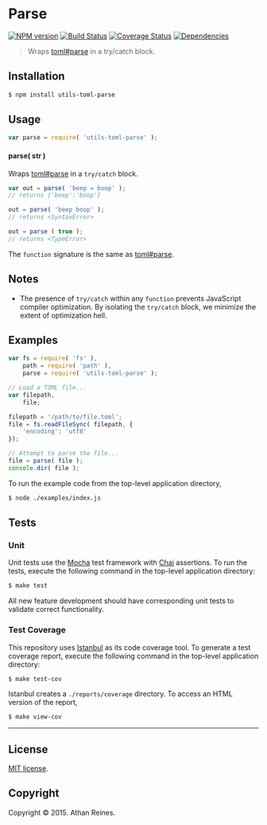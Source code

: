 Parse
===
[![NPM version][npm-image]][npm-url] [![Build Status][travis-image]][travis-url] [![Coverage Status][codecov-image]][codecov-url] [![Dependencies][dependencies-image]][dependencies-url]

> Wraps [toml#parse](https://github.com/BinaryMuse/toml-node) in a try/catch block.


## Installation

``` bash
$ npm install utils-toml-parse
```


## Usage

``` javascript
var parse = require( 'utils-toml-parse' );
```

#### parse( str )

Wraps [toml#parse](https://github.com/BinaryMuse/toml-node) in a `try/catch` block.

``` javascript
var out = parse( 'beep = boop' );
// returns {'beep':'boop'}

out = parse( 'beep boop' );
// returns <SyntaxError>

out = parse ( true );
// returns <TypeError>
```

The `function` signature is the same as [toml#parse](https://github.com/BinaryMuse/toml-node).


## Notes

*	The presence of `try/catch` within any `function` prevents JavaScript compiler optimization. By isolating the `try/catch` block, we minimize the extent of optimization hell.


## Examples

``` javascript
var fs = require( 'fs' ),
	path = require( 'path' ),
	parse = require( 'utils-toml-parse' );

// Load a TOML file...
var filepath,
	file;

filepath = '/path/to/file.toml';
file = fs.readFileSync( filepath, {
	'encoding': 'utf8'
});

// Attempt to parse the file...
file = parse( file );
console.dir( file );
```

To run the example code from the top-level application directory,

``` bash
$ node ./examples/index.js
```


## Tests

### Unit

Unit tests use the [Mocha](http://mochajs.org/) test framework with [Chai](http://chaijs.com) assertions. To run the tests, execute the following command in the top-level application directory:

``` bash
$ make test
```

All new feature development should have corresponding unit tests to validate correct functionality.


### Test Coverage

This repository uses [Istanbul](https://github.com/gotwarlost/istanbul) as its code coverage tool. To generate a test coverage report, execute the following command in the top-level application directory:

``` bash
$ make test-cov
```

Istanbul creates a `./reports/coverage` directory. To access an HTML version of the report,

``` bash
$ make view-cov
```


---
## License

[MIT license](http://opensource.org/licenses/MIT).


## Copyright

Copyright &copy; 2015. Athan Reines.


[npm-image]: http://img.shields.io/npm/v/utils-toml-parse.svg
[npm-url]: https://npmjs.org/package/utils-toml-parse

[travis-image]: http://img.shields.io/travis/kgryte/utils-toml-parse/master.svg
[travis-url]: https://travis-ci.org/kgryte/utils-toml-parse

[codecov-image]: https://img.shields.io/codecov/c/github/kgryte/utils-toml-parse/master.svg
[codecov-url]: https://codecov.io/github/kgryte/utils-toml-parse?branch=master

[dependencies-image]: http://img.shields.io/david/kgryte/utils-toml-parse.svg
[dependencies-url]: https://david-dm.org/kgryte/utils-toml-parse

[dev-dependencies-image]: http://img.shields.io/david/dev/kgryte/utils-toml-parse.svg
[dev-dependencies-url]: https://david-dm.org/dev/kgryte/utils-toml-parse

[github-issues-image]: http://img.shields.io/github/issues/kgryte/utils-toml-parse.svg
[github-issues-url]: https://github.com/kgryte/utils-toml-parse/issues
